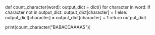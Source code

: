 def count_character(word):
    output_dict = dict()
    for character in word:
        if character not in output_dict:
            output_dict[character] = 1
        else:
            output_dict[character] = output_dict[character] + 1
    return output_dict

print(count_character("BABACDAAAAS"))